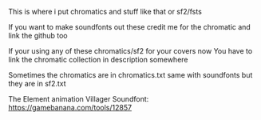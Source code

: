 This is where i put chromatics and stuff like that or sf2/fsts


If you want to make soundfonts out these credit me for the chromatic and link the github too

If your using any of these chromatics/sf2 for your covers now You have to link the chromatic collection in description somewhere

Sometimes the chromatics are in chromatics.txt same with soundfonts but they are in sf2.txt


The Element animation Villager Soundfont: https://gamebanana.com/tools/12857
